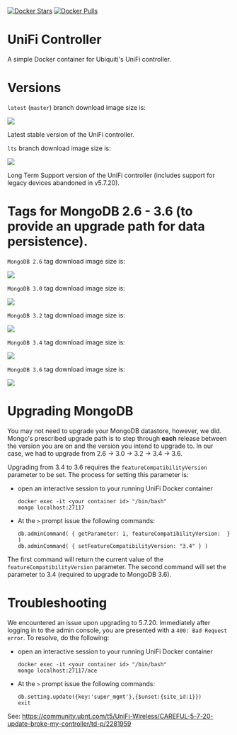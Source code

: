 [![Docker Stars](https://img.shields.io/docker/stars/dmreiland/unifi-controller.svg?style=flat-square)](https://hub.docker.com/r/dmreiland/unifi-controller/)
[![Docker Pulls](https://img.shields.io/docker/pulls/dmreiland/unifi-controller.svg?style=flat-square)](https://hub.docker.com/r/dmreiland/unifi-controller/)

# UniFi Controller

A simple Docker container for Ubiquiti's UniFi controller.


# Versions

`latest` (`master`) branch download image size is:

[![](https://images.microbadger.com/badges/image/dmreiland/unifi-controller:latest.svg)](http://microbadger.com/images/dmreiland/unifi-controller:latest "Get your own image badge on microbadger.com")

Latest stable version of the UniFi controller.

`lts` branch download image size is:

[![](https://images.microbadger.com/badges/image/dmreiland/unifi-controller:lts.svg)](http://microbadger.com/images/dmreiland/unifi-controller:lts "Get your own image badge on microbadger.com")

Long Term Support version of the UniFi controller (includes support for legacy devices abandoned in v5.7.20).


# Tags for MongoDB 2.6 - 3.6 (to provide an upgrade path for data persistence).

`MongoDB 2.6` tag download image size is:

[![](https://images.microbadger.com/badges/image/dmreiland/unifi-controller:mongodb_2.6.svg)](http://microbadger.com/images/dmreiland/unifi-controller:mongodb_2.6 "Get your own image badge on microbadger.com")


`MongoDB 3.0` tag download image size is:

[![](https://images.microbadger.com/badges/image/dmreiland/unifi-controller:mongodb_3.0.svg)](http://microbadger.com/images/dmreiland/unifi-controller:mongodb_3.0 "Get your own image badge on microbadger.com")


`MongoDB 3.2` tag download image size is:

[![](https://images.microbadger.com/badges/image/dmreiland/unifi-controller:mongodb_3.2.svg)](http://microbadger.com/images/dmreiland/unifi-controller:mongodb_3.2 "Get your own image badge on microbadger.com")


`MongoDB 3.4` tag download image size is:

[![](https://images.microbadger.com/badges/image/dmreiland/unifi-controller:mongodb_3.4.svg)](http://microbadger.com/images/dmreiland/unifi-controller:mongodb_3.4 "Get your own image badge on microbadger.com")


`MongoDB 3.6` tag download image size is:

[![](https://images.microbadger.com/badges/image/dmreiland/unifi-controller:mongodb_3.6.svg)](http://microbadger.com/images/dmreiland/unifi-controller:mongodb_3.6 "Get your own image badge on microbadger.com")


# Upgrading MongoDB

You may not need to upgrade your MongoDB datastore, however, we did. Mongo's prescribed upgrade path is to step through __each__ release between the version you are on and the version you intend to upgrade to. In our case, we had to upgrade from 2.6 -> 3.0 -> 3.2 -> 3.4 -> 3.6.

Upgrading from 3.4 to 3.6 requires the ``featureCompatibilityVersion`` parameter to be set. The process for setting this parameter is:

- open an interactive session to your running UniFi Docker container


      docker exec -it <your container id> "/bin/bash"
      mongo localhost:27117

- At the ``>`` prompt issue the following commands:


      db.adminCommand( { getParameter: 1, featureCompatibilityVersion:  } )
      db.adminCommand( { setFeatureCompatibilityVersion: "3.4" } )


The first command will return the current value of the ``featureCompatibilityVersion`` parameter. The second command will set the parameter to 3.4 (required to upgrade to MongoDB 3.6).


# Troubleshooting

We encountered an issue upon upgrading to 5.7.20. Immediately after logging in to the admin console, you are presented with a
``400: Bad Request error``. To resolve, do the following:

- open an interactive session to your running UniFi Docker container


      docker exec -it <your container id> "/bin/bash"
      mongo localhost:27117/ace


- At the ``>`` prompt issue the following commands:


      db.setting.update({key:'super_mgmt'},{$unset:{site_id:1}})
      exit


See: https://community.ubnt.com/t5/UniFi-Wireless/CAREFUL-5-7-20-update-broke-my-controller/td-p/2281959
